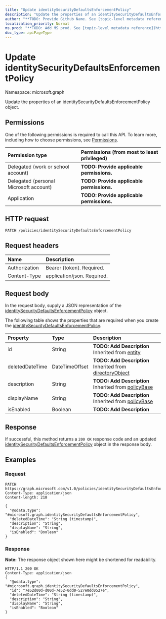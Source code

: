 ```yaml
---
title: "Update identitySecurityDefaultsEnforcementPolicy"
description: "Update the properties of an identitySecurityDefaultsEnforcementPolicy object."
author: "**TODO: Provide Github Name. See [topic-level metadata reference](https://msgo.azurewebsites.net/add/document/guidelines/metadata.html#topic-level-metadata)**"
localization_priority: Normal
ms.prod: "**TODO: Add MS prod. See [topic-level metadata reference](https://msgo.azurewebsites.net/add/document/guidelines/metadata.html#topic-level-metadata)**"
doc_type: apiPageType
---
```


# Update identitySecurityDefaultsEnforcementPolicy
Namespace: microsoft.graph

Update the properties of an identitySecurityDefaultsEnforcementPolicy object.

## Permissions
One of the following permissions is required to call this API. To learn more, including how to choose permissions, see [Permissions](/concepts/permissions-reference.md).

|Permission type|Permissions (from most to least privileged)|
|:---|:---|
|Delegated (work or school account)|**TODO: Provide applicable permissions.**|
|Delegated (personal Microsoft account)|**TODO: Provide applicable permissions.**|
|Application|**TODO: Provide applicable permissions.**|

## HTTP request

<!-- {
  "blockType": "ignored"
}
-->
``` http
PATCH /policies/identitySecurityDefaultsEnforcementPolicy
```

## Request headers
|Name|Description|
|:---|:---|
|Authorization|Bearer {token}. Required.|
|Content-Type|application/json. Required.|

## Request body
In the request body, supply a JSON representation of the [identitySecurityDefaultsEnforcementPolicy](../resources/identitysecuritydefaultsenforcementpolicy.md) object.

The following table shows the properties that are required when you create the [identitySecurityDefaultsEnforcementPolicy](../resources/identitysecuritydefaultsenforcementpolicy.md).

|Property|Type|Description|
|:---|:---|:---|
|id|String|**TODO: Add Description** Inherited from [entity](../resources/entity.md)|
|deletedDateTime|DateTimeOffset|**TODO: Add Description** Inherited from [directoryObject](../resources/directoryobject.md)|
|description|String|**TODO: Add Description** Inherited from [policyBase](../resources/policybase.md)|
|displayName|String|**TODO: Add Description** Inherited from [policyBase](../resources/policybase.md)|
|isEnabled|Boolean|**TODO: Add Description**|



## Response

If successful, this method returns a `200 OK` response code and an updated [identitySecurityDefaultsEnforcementPolicy](../resources/identitysecuritydefaultsenforcementpolicy.md) object in the response body.

## Examples

### Request
<!-- {
  "blockType": "request",
  "name": "update_identitysecuritydefaultsenforcementpolicy"
}
-->
``` http
PATCH https://graph.microsoft.com/v1.0/policies/identitySecurityDefaultsEnforcementPolicy
Content-Type: application/json
Content-length: 210

{
  "@odata.type": "#microsoft.graph.identitySecurityDefaultsEnforcementPolicy",
  "deletedDateTime": "String (timestamp)",
  "description": "String",
  "displayName": "String",
  "isEnabled": "Boolean"
}
```


### Response
**Note:** The response object shown here might be shortened for readability.
<!-- {
  "blockType": "response",
  "truncated": true
}
-->
``` http
HTTP/1.1 200 OK
Content-Type: application/json
{
  "@odata.type": "#microsoft.graph.identitySecurityDefaultsEnforcementPolicy",
  "id": "7e52d00d-d00d-7e52-0dd0-527e0dd0527e",
  "deletedDateTime": "String (timestamp)",
  "description": "String",
  "displayName": "String",
  "isEnabled": "Boolean"
}
```

